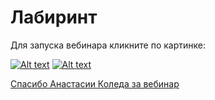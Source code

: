 # Лабиринт
Для запуска вебинара кликните по картинке:

[![Alt text](https://img.youtube.com/vi/CAVe8H6o7yc/0.jpg)](https://www.youtube.com/watch?v=CAVe8H6o7yc)
[![Alt text](https://img.youtube.com/vi/cJxcsu0IH10/0.jpg)](https://www.youtube.com/watch?v=cJxcsu0IH10)

[Спасибо Анастасии Коледа за вебинар](https://www.youtube.com/channel/UCSBeL28cCqIyHFxmCTK1Ejw)

